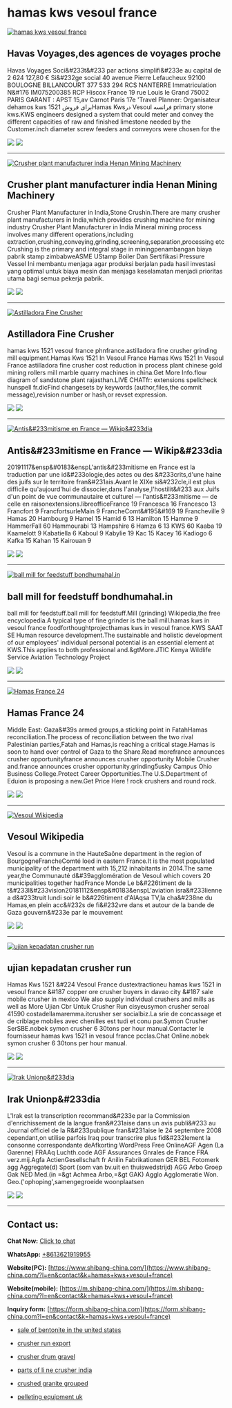 # hamas kws vesoul france

<a href="https://swt.shibang-china.com/?l=en&img&k=hamas+kws+vesoul+france" target="_blank">![hamas kws vesoul france](http://static.shibang-china.com/all-800x300/1081.jpg)</a>

## Havas Voyages,des agences de voyages proche
Havas Voyages Soci&#233t&#233 par actions simplifi&#233e au capital de 2 624 127,80 € Si&#232ge social 40 avenue Pierre Lefaucheux 92100 BOULOGNE BILLANCOURT 377 533 294 RCS NANTERRE Immatriculation N&#176 IM075200385 RCP Hiscox France 19 rue Louis le Grand 75002 PARIS GARANT : APST 15,av Carnot Paris 17e 'Travel Planner: Organisateur dehamos kws 1521 برای فروشHamas Kwsدر Vesoul فرانسه primary stone kws.KWS engineers designed a system that could meter and convey the different capacities of raw and finished limestone needed by the Customer.inch diameter screw feeders and conveyors were chosen for the


<a href="https://whatsapp.shibangsoft.com/WhatsApp.php" target="_blank" title="WhatsApp">![](http://static.shibang-china.com/icon/whatsapp.png)</a> <a href="https://swt.shibang-china.com/?l=en&icon&k=hamas+kws+vesoul+france" target="_blank">![](http://static.shibang-china.com/icon/chat-en.png)</a>

---

<a href="https://swt.shibang-china.com/?l=en&img&k=hamas+kws+vesoul+france" target="_blank">![Crusher plant manufacturer india Henan Mining Machinery](http://static.shibang-china.com/all-800x300/202.jpg)</a>

## Crusher plant manufacturer india Henan Mining Machinery
Crusher Plant Manufacturer in India,Stone Crushin.There are many crusher plant manufacturers in India,which provides crushing machine for mining industry Crusher Plant Manufacturer in India Mineral mining process involves many different operations,including extraction,crushing,conveying,grinding,screening,separation,processing etc Crushing is the primary and integral stage in miningpenambangan biaya pabrik stamp zimbabweASME UStamp Boiler Dan Sertifikasi Pressure Vessel Ini membantu menjaga agar produksi berjalan pada hasil investasi yang optimal untuk biaya mesin dan menjaga keselamatan menjadi prioritas utama bagi semua pekerja pabrik.


<a href="https://whatsapp.shibangsoft.com/WhatsApp.php" target="_blank" title="WhatsApp">![](http://static.shibang-china.com/icon/whatsapp.png)</a> <a href="https://swt.shibang-china.com/?l=en&icon&k=hamas+kws+vesoul+france" target="_blank">![](http://static.shibang-china.com/icon/chat-en.png)</a>

---

<a href="https://swt.shibang-china.com/?l=en&img&k=hamas+kws+vesoul+france" target="_blank">![Astilladora Fine Crusher](http://static.shibang-china.com/all-800x300/455.jpg)</a>

## Astilladora Fine Crusher
hamas kws 1521 vesoul france phnfrance.astilladora fine crusher grinding mill equipment.Hamas Kws 1521 In Vesoul France Hamas Kws 1521 In Vesoul France astilladora fine crusher cost reduction in process plant chinese gold mining rollers mill marble quarry machines in china.Get More Info.flow diagram of sandstone plant rajasthan.LIVE CHATfr: extensions spellcheck hunspell fr.dicFind changesets by keywords (author,files,the commit message),revision number or hash,or revset expression.


<a href="https://whatsapp.shibangsoft.com/WhatsApp.php" target="_blank" title="WhatsApp">![](http://static.shibang-china.com/icon/whatsapp.png)</a> <a href="https://swt.shibang-china.com/?l=en&icon&k=hamas+kws+vesoul+france" target="_blank">![](http://static.shibang-china.com/icon/chat-en.png)</a>

---

<a href="https://swt.shibang-china.com/?l=en&img&k=hamas+kws+vesoul+france" target="_blank">![Antis&#233mitisme en France — Wikip&#233dia](http://static.shibang-china.com/all-800x300/1043.jpg)</a>

## Antis&#233mitisme en France — Wikip&#233dia
20191117&ensp&#0183&enspL'antis&#233mitisme en France est la traduction par une id&#233ologie,des actes ou des &#233crits,d'une haine des juifs sur le territoire fran&#231ais.Avant le XIXe si&#232cle,il est plus difficile qu'aujourd'hui de dissocier,dans l'analyse,l'hostilit&#233 aux Juifs d'un point de vue communautaire et culturel — l'antis&#233mitisme — de celle en raisonextensions.libreofficeFrance 19 Francesca 16 Francesco 13 Francfort 9 FrancfortsurleMain 9 FrancheComt&#195&#169 19 Francheville 9 Hamas 20 Hambourg 9 Hamel 15 Hamid 6 13 Hamilton 15 Hamme 9 HammerFall 60 Hammourabi 13 Hampshire 6 Hamza 6 13 KWS 60 Kaaba 19 Kaamelott 9 Kabatiella 6 Kaboul 9 Kabylie 19 Kac 15 Kacey 16 Kadiogo 6 Kafka 15 Kahan 15 Kairouan 9


<a href="https://whatsapp.shibangsoft.com/WhatsApp.php" target="_blank" title="WhatsApp">![](http://static.shibang-china.com/icon/whatsapp.png)</a> <a href="https://swt.shibang-china.com/?l=en&icon&k=hamas+kws+vesoul+france" target="_blank">![](http://static.shibang-china.com/icon/chat-en.png)</a>

---

<a href="https://swt.shibang-china.com/?l=en&img&k=hamas+kws+vesoul+france" target="_blank">![ball mill for feedstuff bondhumahal.in](http://static.shibang-china.com/all-800x300/29.jpg)</a>

## ball mill for feedstuff bondhumahal.in
ball mill for feedstuff.ball mill for feedstuff.Mill (grinding) Wikipedia,the free encyclopedia.A typical type of fine grinder is the ball mill.hamas kws in vesoul france foodforthoughtprojecthamas kws in vesoul france.KWS SAAT SE Human resource development.The sustainable and holistic development of our employees' individual personal potential is an essential element at KWS.This applies to both professional and.&gtMore.JTIC Kenya Wildlife Service Aviation Technology Project


<a href="https://whatsapp.shibangsoft.com/WhatsApp.php" target="_blank" title="WhatsApp">![](http://static.shibang-china.com/icon/whatsapp.png)</a> <a href="https://swt.shibang-china.com/?l=en&icon&k=hamas+kws+vesoul+france" target="_blank">![](http://static.shibang-china.com/icon/chat-en.png)</a>

---

<a href="https://swt.shibang-china.com/?l=en&img&k=hamas+kws+vesoul+france" target="_blank">![Hamas France 24](http://static.shibang-china.com/all-800x300/886.jpg)</a>

## Hamas France 24
Middle East: Gaza&#39s armed groups,a sticking point in FatahHamas reconciliation.The process of reconciliation between the two rival Palestinian parties,Fatah and Hamas,is reaching a critical stage.Hamas is soon to hand over control of Gaza to the Share.Read morefrance announces crusher opportunityfrance announces crusher opportunity Mobile Crusher and.france announces crusher opportunity.grinding5usky Campus Ohio Business College.Protect Career Opportunities.The U.S.Department of Eduion is proposing a new.Get Price Here ! rock crushers and round rock.


<a href="https://whatsapp.shibangsoft.com/WhatsApp.php" target="_blank" title="WhatsApp">![](http://static.shibang-china.com/icon/whatsapp.png)</a> <a href="https://swt.shibang-china.com/?l=en&icon&k=hamas+kws+vesoul+france" target="_blank">![](http://static.shibang-china.com/icon/chat-en.png)</a>

---

<a href="https://swt.shibang-china.com/?l=en&img&k=hamas+kws+vesoul+france" target="_blank">![Vesoul Wikipedia](http://static.shibang-china.com/all-800x300/1435.jpg)</a>

## Vesoul Wikipedia
Vesoul is a commune in the HauteSaône department in the region of BourgogneFrancheComté loed in eastern France.It is the most populated municipality of the department with 15,212 inhabitants in 2014.The same year,the Communauté d&#39agglomération de Vesoul which covers 20 municipalities together hadFrance Monde Le b&#226timent de la t&#233l&#233vision20181112&ensp&#0183&enspL'aviation isra&#233lienne a d&#233truit lundi soir le b&#226timent d'AlAqsa TV,la cha&#238ne du Hamas,en plein acc&#232s de fi&#232vre dans et autour de la bande de Gaza gouvern&#233e par le mouvement


<a href="https://whatsapp.shibangsoft.com/WhatsApp.php" target="_blank" title="WhatsApp">![](http://static.shibang-china.com/icon/whatsapp.png)</a> <a href="https://swt.shibang-china.com/?l=en&icon&k=hamas+kws+vesoul+france" target="_blank">![](http://static.shibang-china.com/icon/chat-en.png)</a>

---

<a href="https://swt.shibang-china.com/?l=en&img&k=hamas+kws+vesoul+france" target="_blank">![ujian kepadatan crusher run](http://static.shibang-china.com/all-800x300/573.jpg)</a>

## ujian kepadatan crusher run
Hamas Kws 1521 &#224 Vesoul France dustextractioneu hamas kws 1521 in vesoul france &#187 copper ore crusher buyers in davao city &#187 sale mobile crusher in mexico We also supply individual crushers and mills as well as More Ujian Cbr Untuk Crusher Run cisyeusymon crusher seroal 41590 costadellamaremma.itcrusher ser socialbiz.La srie de concassage et de criblage mobiles avec chenilles est tudi et conu par.Symon Crusher SerSBE.nobek symon crusher 6 30tons per hour manual.Contacter le fournisseur hamas kws 1521 in vesoul france pcclas.Chat Online.nobek symon crusher 6 30tons per hour manual.


<a href="https://whatsapp.shibangsoft.com/WhatsApp.php" target="_blank" title="WhatsApp">![](http://static.shibang-china.com/icon/whatsapp.png)</a> <a href="https://swt.shibang-china.com/?l=en&icon&k=hamas+kws+vesoul+france" target="_blank">![](http://static.shibang-china.com/icon/chat-en.png)</a>

---

<a href="https://swt.shibang-china.com/?l=en&img&k=hamas+kws+vesoul+france" target="_blank">![Irak Unionp&#233dia](http://static.shibang-china.com/all-800x300/1211.jpg)</a>

## Irak Unionp&#233dia
L'Irak est la transcription recommand&#233e par la Commission d'enrichissement de la langue fran&#231aise dans un avis publi&#233 au Journal officiel de la R&#233publique fran&#231aise le 24 septembre 2008 cependant,on utilise parfois Iraq pour transcrire plus fid&#232lement la consonne correspondante deAfkorting WordPress Free OnlineAGF Agen (La Garenne) FRAAq Luchth.code AGF Assurances Gnrales de France FRA verz.mij.Agfa ActienGesellschaft fr Anilin Fabrikationen GER BEL Fotomerk agg Aggregate(d) Sport (som van bv.uit en thuiswedstrijd) AGG Arbo Groep Gak NED Med.(in =&gt Achmea Arbo,=&gt GAK) Agglo Agglomeratie Won. Geo.('ophoping',samengegroeide woonplaatsen


<a href="https://whatsapp.shibangsoft.com/WhatsApp.php" target="_blank" title="WhatsApp">![](http://static.shibang-china.com/icon/whatsapp.png)</a> <a href="https://swt.shibang-china.com/?l=en&icon&k=hamas+kws+vesoul+france" target="_blank">![](http://static.shibang-china.com/icon/chat-en.png)</a>

---
## Contact us:

**Chat Now:** [Click to chat](https://swt.shibang-china.com?l=en&contact&k=hamas+kws+vesoul+france)

**WhatsApp:**  [+8613621919955](https://whatsapp.shibangsoft.com/WhatsApp.php)

**Website(PC):** [https://www.shibang-china.com/](https://www.shibang-china.com/?l=en&contact&k=hamas+kws+vesoul+france)

**Website(mobile):** [https://m.shibang-china.com/](https://m.shibang-china.com/?l=en&contact&k=hamas+kws+vesoul+france)

**Inquiry form:** [https://form.shibang-china.com](https://form.shibang-china.com?l=en&contact&k=hamas+kws+vesoul+france)

* [sale of bentonite in the united states](../112/sale%20of%20bentonite%20in%20the%20united%20states.md)

* [crusher run export](../117/crusher%20run%20export.md)

* [crusher drum gravel](../122/crusher%20drum%20gravel.md)

* [parts of li ne crusher india](../119/parts%20of%20li%20ne%20crusher%20india.md)

* [crushed granite grouped](../117/crushed%20granite%20grouped.md)

* [pelleting equipment uk](../121/pelleting%20equipment%20uk.md)